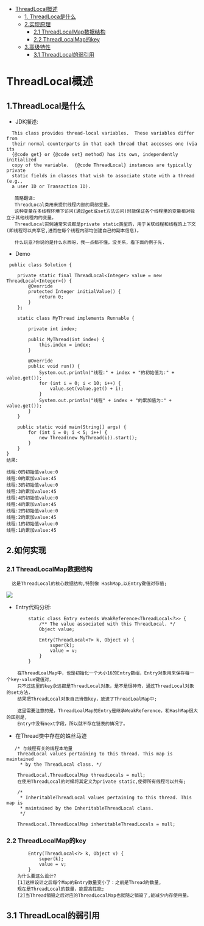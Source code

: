 <!-- GFM-TOC -->
* [ThreadLocal概述](#ThreadLocal概述)
  * [1. ThreadLoca是什么](#1-threadlocal是什么) 
  * [2.实现原理](#2-实现原理)
    * [2.1 ThreadLocalMap数据结构](#21-threadlocalmap数据结构)
    * [2.2 ThreadLocalMap的key](#22-threadlocalmap的key)
  * [3.高级特性](3-高级特性)
    * [3.1 ThreadLocal的弱引用](#31-threadlocal的弱引用)
<!-- GFM-TOC -->
# ThreadLocal概述
## 1.ThreadLocal是什么
 - JDK描述:
```
  This class provides thread-local variables.  These variables differ from
  their normal counterparts in that each thread that accesses one (via its
  {@code get} or {@code set} method) has its own, independently initialized
  copy of the variable.  {@code ThreadLocal} instances are typically private
  static fields in classes that wish to associate state with a thread (e.g.,
  a user ID or Transaction ID).
   
   简略翻译:
   ThreadLocal类用来提供线程内部的局部变量。
   这种变量在多线程环境下访问(通过get或set方法访问)时能保证各个线程里的变量相对独立于其他线程内的变量。
   ThreadLocal实例通常来说都是private static类型的，用于关联线程和线程的上下文(即线程可以共享它,进而在每个线程内部均创建自己的副本信息)。
```
``` 
   什么玩意?你说的是什么东西呀，我一点都不懂，没关系，看下面的例子先.
```
 - Demo
```
 public class Solution {

    private static final ThreadLocal<Integer> value = new ThreadLocal<Integer>() {
        @Override
        protected Integer initialValue() {
            return 0;
        }
    };

    static class MyThread implements Runnable {

        private int index;

        public MyThread(int index) {
            this.index = index;
        }

        @Override
        public void run() {
            System.out.println("线程:" + index + "的初始值为:" + value.get());
            for (int i = 0; i < 10; i++) {
                value.set(value.get() + i);
            }
            System.out.println("线程" + index + "的累加值为:" + value.get());
        }
    }

    public static void main(String[] args) {
        for (int i = 0; i < 5; i++) {
            new Thread(new MyThread(i)).start();
        }
    }
}
结果: 

线程:0的初始值value:0
线程:0的累加value:45
线程:3的初始值value:0
线程:3的累加value:45
线程:4的初始值value:0
线程:4的累加value:45
线程:2的初始值value:0
线程:2的累加value:45
线程:1的初始值value:0
线程:1的累加value:45
```
## 2.如何实现
### 2.1 ThreadLocalMap数据结构
```
  这是ThreadLocal的核心数据结构,特别像 HashMap,以Entry键值对存值;
```
![](https://upload-images.jianshu.io/upload_images/2184951-9611b7b31c9b2e20.png?imageMogr2/auto-orient/strip%7CimageView2/2/w/700)

 - Entry代码分析:
```
        static class Entry extends WeakReference<ThreadLocal<?>> {
            /** The value associated with this ThreadLocal. */
            Object value;

            Entry(ThreadLocal<?> k, Object v) {
                super(k);
                value = v;
            }
        }
        
    在ThreadLoalMap中，也是初始化一个大小16的Entry数组，Entry对象用来保存每一个key-value键值对，
    只不过这里的key永远都是ThreadLocal对象，是不是很神奇，通过ThreadLocal对象的set方法，
    结果把ThreadLocal对象自己当做key，放进了ThreadLoalMap中;
    
    这里需要注意的是，ThreadLoalMap的Entry是继承WeakReference，和HashMap很大的区别是,
    Entry中没有next字段，所以就不存在链表的情况了。
```
 - 在Thread类中存在的蛛丝马迹
```
   /* 与线程有关的线程本地量 
    ThreadLocal values pertaining to this thread. This map is maintained
     * by the ThreadLocal class. */
     
    ThreadLocal.ThreadLocalMap threadLocals = null;
    在使用ThreadLocal的时候将其定义为private static,使得所有线程可以共有;
    
    /*
     * InheritableThreadLocal values pertaining to this thread. This map is
     * maintained by the InheritableThreadLocal class.
     */
     
    ThreadLocal.ThreadLocalMap inheritableThreadLocals = null;
```
### 2.2 ThreadLocalMap的key
```
        Entry(ThreadLocal<?> k, Object v) {
            super(k);
            value = v;
        }
    为什么要这么设计?
    [1]这样设计之后每个Map的Entry数量变小了：之前是Thread的数量,
    现在是ThreadLocal的数量，能提高性能;
    [2]当Thread销毁之后对应的ThreadLocalMap也就随之销毁了,能减少内存使用量。
```
## 3.1 ThreadLocal的弱引用
